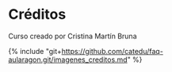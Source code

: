 
# Créditos

Curso creado por Cristina Martín Bruna

{% include "git+https://github.com/catedu/faq-aularagon.git/imagenes_creditos.md" %}